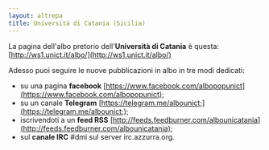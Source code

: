 ```yaml
---
layout: altrepa
title: Università di Catania (Sicilia)
---
```


La pagina dell'albo pretorio dell'**Università di Catania** è questa: [http://ws1.unict.it/albo/](http://ws1.unict.it/albo/)

Adesso puoi seguire le nuove pubblicazioni in albo in tre modi dedicati:

* su una pagina **facebook** [https://www.facebook.com/albopopunict](https://www.facebook.com/albopopunict);
* su un canale **Telegram** [https://telegram.me/albounict;](https://telegram.me/albounict;);
* iscrivendoti a un **feed RSS** [http://feeds.feedburner.com/albounicatania](http://feeds.feedburner.com/albounicatania);
* sul **canale IRC** #dmi sul server irc.azzurra.org.
